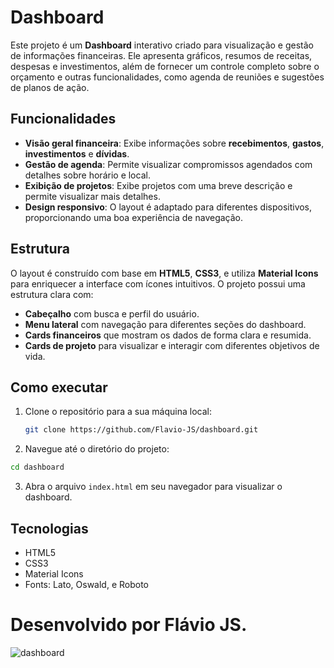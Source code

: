 # Dashboard

Este projeto é um **Dashboard** interativo criado para visualização e gestão de informações financeiras. Ele apresenta gráficos, resumos de receitas, despesas e investimentos, além de fornecer um controle completo sobre o orçamento e outras funcionalidades, como agenda de reuniões e sugestões de planos de ação.

## Funcionalidades

- **Visão geral financeira**: Exibe informações sobre **recebimentos**, **gastos**, **investimentos** e **dívidas**.
- **Gestão de agenda**: Permite visualizar compromissos agendados com detalhes sobre horário e local.
- **Exibição de projetos**: Exibe projetos com uma breve descrição e permite visualizar mais detalhes.
- **Design responsivo**: O layout é adaptado para diferentes dispositivos, proporcionando uma boa experiência de navegação.
  
## Estrutura

O layout é construído com base em **HTML5**, **CSS3**, e utiliza **Material Icons** para enriquecer a interface com ícones intuitivos. O projeto possui uma estrutura clara com:

- **Cabeçalho** com busca e perfil do usuário.
- **Menu lateral** com navegação para diferentes seções do dashboard.
- **Cards financeiros** que mostram os dados de forma clara e resumida.
- **Cards de projeto** para visualizar e interagir com diferentes objetivos de vida.

## Como executar

1. Clone o repositório para a sua máquina local:
   ```bash
   git clone https://github.com/Flavio-JS/dashboard.git
   ```
2. Navegue até o diretório do projeto:
  ```bash
  cd dashboard
  ```
3. Abra o arquivo `index.html` em seu navegador para visualizar o dashboard.
  
## Tecnologias
- HTML5
- CSS3
- Material Icons
- Fonts: Lato, Oswald, e Roboto

# Desenvolvido por Flávio JS.

![dashboard](https://github.com/user-attachments/assets/3d332dff-ee97-4311-83b3-04b3701ea700)
